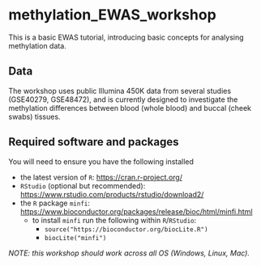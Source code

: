# methylation_EWAS_workshop
This is a basic EWAS tutorial, introducing basic concepts for analysing methylation data.

## Data
The workshop uses public Illumina 450K data from several studies (GSE40279, GSE48472), and is currently designed to investigate the methylation differences between blood (whole blood) and buccal (cheek swabs) tissues.

## Required software and packages

You will need to ensure you have the following installed

  - the latest version of `R`: https://cran.r-project.org/
  - `RStudio` (optional but recommended): https://www.rstudio.com/products/rstudio/download2/
  - the `R` package `minfi`: https://www.bioconductor.org/packages/release/bioc/html/minfi.html
    + to install `minfi` run the following within `R`/`RStudio`:
      - `source("https://bioconductor.org/biocLite.R")`
      - `biocLite("minfi")`

*NOTE: this workshop should work across all OS (Windows, Linux, Mac).*
